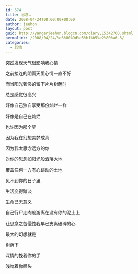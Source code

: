 ```yaml
---
id: 574
title: 思念…
date: 2008-04-24T08:00:00+00:00
author: jeehon
layout: post
guid: http://yangerjeehon.blogcn.com/diary,15342760.shtml
permalink: /2008/04/24/%e6%80%9d%e5%bf%b5%e2%80%a6-3/
categories:
  - 其他
---
```

突然发现天气很影响我心情
  
之前接连的阴雨天里心情一直不好
  
而当阳光奢侈的留下片片树荫时
  
总是感觉很高兴
  
好像自己独自享受那份灿烂一样
  
好像是自己在灿烂
  
也许因为那个梦
  
因为我在幻想美梦成真
  
因为我太思念远方的你
  
对你的思念如阳光般洒落大地
  
覆盖任何一方有心跳动的土地
  
见不到你的日子里
  
生活变得黯淡
  
生命已无意义
  
自己行尸走肉般游离在没有你的泥土上
  
让思念之苦侵蚀我早已支离破碎的心
  
最大的幻想就是
  
树荫下
  
深情的挽着你的手
  
浅吻着你额头